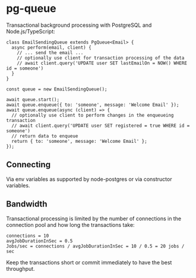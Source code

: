 # pg-queue

Transactional background processing with PostgreSQL and Node.js/TypeScript:

```
class EmailSendingQueue extends PgQueue<Email> {
  async perform(email, client) {
    // ... send the email ...
    // optionally use client for transaction processing of the data
    // await client.query('UPDATE user SET lastEmailOn = NOW() WHERE id = someone')
  }
}

const queue = new EmailSendingQueue();

await queue.start();
await queue.enqueue({ to: 'someone', message: 'Welcome Email' });
await queue.enqueue(async (client) => {
  // optionally use client to perform changes in the enqueueing transaction
  // await client.query('UPDATE user SET registered = true WHERE id = someone')
  // return data to enqueue
  return { to: 'someone', message: 'Welcome Email' };
});
```

## Connecting

Via env variables as supported by node-postgres or via constructor variables.

## Bandwidth

Transactional processing is limited by the number of connections in the connection pool and how long the transactions take:

```
connections = 10
avgJobDurationInSec = 0.5
Jobs/sec = connections / avgJobDurationInSec = 10 / 0.5 = 20 jobs / sec
```

Keep the transactions short or commit immediately to have the best throughput.
